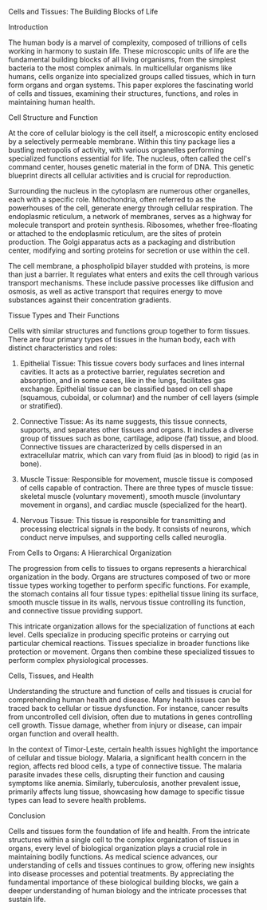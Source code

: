 Cells and Tissues: The Building Blocks of Life

Introduction

The human body is a marvel of complexity, composed of trillions of cells working in harmony to sustain life. These microscopic units of life are the fundamental building blocks of all living organisms, from the simplest bacteria to the most complex animals. In multicellular organisms like humans, cells organize into specialized groups called tissues, which in turn form organs and organ systems. This paper explores the fascinating world of cells and tissues, examining their structures, functions, and roles in maintaining human health.

Cell Structure and Function

At the core of cellular biology is the cell itself, a microscopic entity enclosed by a selectively permeable membrane. Within this tiny package lies a bustling metropolis of activity, with various organelles performing specialized functions essential for life. The nucleus, often called the cell's command center, houses genetic material in the form of DNA. This genetic blueprint directs all cellular activities and is crucial for reproduction.

Surrounding the nucleus in the cytoplasm are numerous other organelles, each with a specific role. Mitochondria, often referred to as the powerhouses of the cell, generate energy through cellular respiration. The endoplasmic reticulum, a network of membranes, serves as a highway for molecule transport and protein synthesis. Ribosomes, whether free-floating or attached to the endoplasmic reticulum, are the sites of protein production. The Golgi apparatus acts as a packaging and distribution center, modifying and sorting proteins for secretion or use within the cell.

The cell membrane, a phospholipid bilayer studded with proteins, is more than just a barrier. It regulates what enters and exits the cell through various transport mechanisms. These include passive processes like diffusion and osmosis, as well as active transport that requires energy to move substances against their concentration gradients.

Tissue Types and Their Functions

Cells with similar structures and functions group together to form tissues. There are four primary types of tissues in the human body, each with distinct characteristics and roles:

1. Epithelial Tissue: This tissue covers body surfaces and lines internal cavities. It acts as a protective barrier, regulates secretion and absorption, and in some cases, like in the lungs, facilitates gas exchange. Epithelial tissue can be classified based on cell shape (squamous, cuboidal, or columnar) and the number of cell layers (simple or stratified).

2. Connective Tissue: As its name suggests, this tissue connects, supports, and separates other tissues and organs. It includes a diverse group of tissues such as bone, cartilage, adipose (fat) tissue, and blood. Connective tissues are characterized by cells dispersed in an extracellular matrix, which can vary from fluid (as in blood) to rigid (as in bone).

3. Muscle Tissue: Responsible for movement, muscle tissue is composed of cells capable of contraction. There are three types of muscle tissue: skeletal muscle (voluntary movement), smooth muscle (involuntary movement in organs), and cardiac muscle (specialized for the heart).

4. Nervous Tissue: This tissue is responsible for transmitting and processing electrical signals in the body. It consists of neurons, which conduct nerve impulses, and supporting cells called neuroglia.

From Cells to Organs: A Hierarchical Organization

The progression from cells to tissues to organs represents a hierarchical organization in the body. Organs are structures composed of two or more tissue types working together to perform specific functions. For example, the stomach contains all four tissue types: epithelial tissue lining its surface, smooth muscle tissue in its walls, nervous tissue controlling its function, and connective tissue providing support.

This intricate organization allows for the specialization of functions at each level. Cells specialize in producing specific proteins or carrying out particular chemical reactions. Tissues specialize in broader functions like protection or movement. Organs then combine these specialized tissues to perform complex physiological processes.

Cells, Tissues, and Health

Understanding the structure and function of cells and tissues is crucial for comprehending human health and disease. Many health issues can be traced back to cellular or tissue dysfunction. For instance, cancer results from uncontrolled cell division, often due to mutations in genes controlling cell growth. Tissue damage, whether from injury or disease, can impair organ function and overall health.

In the context of Timor-Leste, certain health issues highlight the importance of cellular and tissue biology. Malaria, a significant health concern in the region, affects red blood cells, a type of connective tissue. The malaria parasite invades these cells, disrupting their function and causing symptoms like anemia. Similarly, tuberculosis, another prevalent issue, primarily affects lung tissue, showcasing how damage to specific tissue types can lead to severe health problems.

Conclusion

Cells and tissues form the foundation of life and health. From the intricate structures within a single cell to the complex organization of tissues in organs, every level of biological organization plays a crucial role in maintaining bodily functions. As medical science advances, our understanding of cells and tissues continues to grow, offering new insights into disease processes and potential treatments. By appreciating the fundamental importance of these biological building blocks, we gain a deeper understanding of human biology and the intricate processes that sustain life.